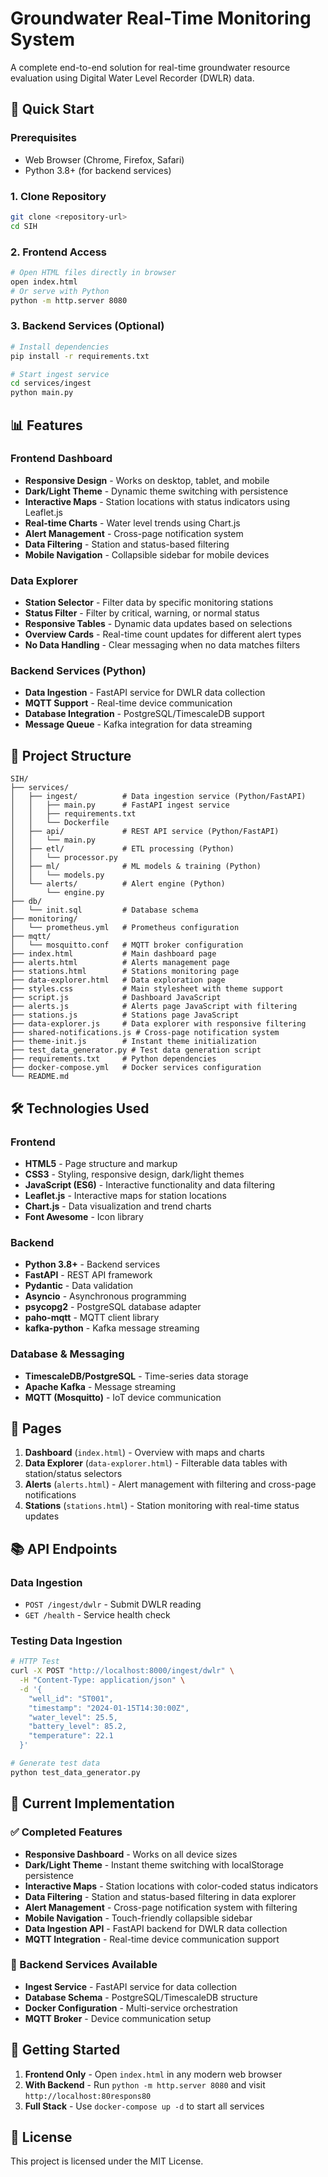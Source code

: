 # Groundwater Real-Time Monitoring System

A complete end-to-end solution for real-time groundwater resource evaluation using Digital Water Level Recorder (DWLR) data.

## 🚀 Quick Start

### Prerequisites
- Web Browser (Chrome, Firefox, Safari)
- Python 3.8+ (for backend services)

### 1. Clone Repository
```bash
git clone <repository-url>
cd SIH
```

### 2. Frontend Access
```bash
# Open HTML files directly in browser
open index.html
# Or serve with Python
python -m http.server 8080
```

### 3. Backend Services (Optional)
```bash
# Install dependencies
pip install -r requirements.txt

# Start ingest service
cd services/ingest
python main.py
```

## 📊 Features

### Frontend Dashboard
- **Responsive Design** - Works on desktop, tablet, and mobile
- **Dark/Light Theme** - Dynamic theme switching with persistence
- **Interactive Maps** - Station locations with status indicators using Leaflet.js
- **Real-time Charts** - Water level trends using Chart.js
- **Alert Management** - Cross-page notification system
- **Data Filtering** - Station and status-based filtering
- **Mobile Navigation** - Collapsible sidebar for mobile devices

### Data Explorer
- **Station Selector** - Filter data by specific monitoring stations
- **Status Filter** - Filter by critical, warning, or normal status
- **Responsive Tables** - Dynamic data updates based on selections
- **Overview Cards** - Real-time count updates for different alert types
- **No Data Handling** - Clear messaging when no data matches filters

### Backend Services (Python)
- **Data Ingestion** - FastAPI service for DWLR data collection
- **MQTT Support** - Real-time device communication
- **Database Integration** - PostgreSQL/TimescaleDB support
- **Message Queue** - Kafka integration for data streaming

## 📁 Project Structure

```
SIH/
├── services/
│   ├── ingest/          # Data ingestion service (Python/FastAPI)
│   │   ├── main.py      # FastAPI ingest service
│   │   ├── requirements.txt
│   │   └── Dockerfile
│   ├── api/             # REST API service (Python/FastAPI)
│   │   └── main.py
│   ├── etl/             # ETL processing (Python)
│   │   └── processor.py
│   ├── ml/              # ML models & training (Python)
│   │   └── models.py
│   └── alerts/          # Alert engine (Python)
│       └── engine.py
├── db/
│   └── init.sql         # Database schema
├── monitoring/
│   └── prometheus.yml   # Prometheus configuration
├── mqtt/
│   └── mosquitto.conf   # MQTT broker configuration
├── index.html           # Main dashboard page
├── alerts.html          # Alerts management page
├── stations.html        # Stations monitoring page
├── data-explorer.html   # Data exploration page
├── styles.css           # Main stylesheet with theme support
├── script.js            # Dashboard JavaScript
├── alerts.js            # Alerts page JavaScript with filtering
├── stations.js          # Stations page JavaScript
├── data-explorer.js     # Data explorer with responsive filtering
├── shared-notifications.js # Cross-page notification system
├── theme-init.js        # Instant theme initialization
├── test_data_generator.py # Test data generation script
├── requirements.txt     # Python dependencies
├── docker-compose.yml   # Docker services configuration
└── README.md
```

## 🛠️ Technologies Used

### Frontend
- **HTML5** - Page structure and markup
- **CSS3** - Styling, responsive design, dark/light themes
- **JavaScript (ES6)** - Interactive functionality and data filtering
- **Leaflet.js** - Interactive maps for station locations
- **Chart.js** - Data visualization and trend charts
- **Font Awesome** - Icon library

### Backend
- **Python 3.8+** - Backend services
- **FastAPI** - REST API framework
- **Pydantic** - Data validation
- **Asyncio** - Asynchronous programming
- **psycopg2** - PostgreSQL database adapter
- **paho-mqtt** - MQTT client library
- **kafka-python** - Kafka message streaming

### Database & Messaging
- **TimescaleDB/PostgreSQL** - Time-series data storage
- **Apache Kafka** - Message streaming
- **MQTT (Mosquitto)** - IoT device communication

## 🎯 Pages

1. **Dashboard** (`index.html`) - Overview with maps and charts
2. **Data Explorer** (`data-explorer.html`) - Filterable data tables with station/status selectors
3. **Alerts** (`alerts.html`) - Alert management with filtering and cross-page notifications
4. **Stations** (`stations.html`) - Station monitoring with real-time status updates

## 📚 API Endpoints

### Data Ingestion
- `POST /ingest/dwlr` - Submit DWLR reading
- `GET /health` - Service health check

### Testing Data Ingestion
```bash
# HTTP Test
curl -X POST "http://localhost:8000/ingest/dwlr" \
  -H "Content-Type: application/json" \
  -d '{
    "well_id": "ST001",
    "timestamp": "2024-01-15T14:30:00Z",
    "water_level": 25.5,
    "battery_level": 85.2,
    "temperature": 22.1
  }'

# Generate test data
python test_data_generator.py
```

## 🎯 Current Implementation

### ✅ Completed Features
- **Responsive Dashboard** - Works on all device sizes
- **Dark/Light Theme** - Instant theme switching with localStorage persistence
- **Interactive Maps** - Station locations with color-coded status indicators
- **Data Filtering** - Station and status-based filtering in data explorer
- **Alert Management** - Cross-page notification system with filtering
- **Mobile Navigation** - Touch-friendly collapsible sidebar
- **Data Ingestion API** - FastAPI backend for DWLR data collection
- **MQTT Integration** - Real-time device communication support

### 🔄 Backend Services Available
- **Ingest Service** - FastAPI service for data collection
- **Database Schema** - PostgreSQL/TimescaleDB structure
- **Docker Configuration** - Multi-service orchestration
- **MQTT Broker** - Device communication setup

## 🚀 Getting Started

1. **Frontend Only** - Open `index.html` in any modern web browser
2. **With Backend** - Run `python -m http.server 8080` and visit `http://localhost:80respons80`
3. **Full Stack** - Use `docker-compose up -d` to start all services

## 📄 License

This project is licensed under the MIT License.